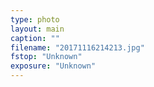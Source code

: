 ```yaml
---
type: photo
layout: main
caption: ""
filename: "20171116214213.jpg"
fstop: "Unknown"
exposure: "Unknown"
---
```

